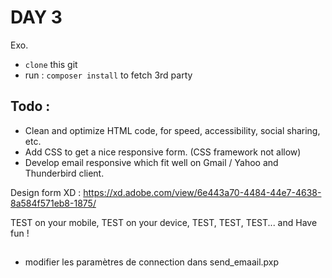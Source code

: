 # DAY 3

Exo.

* `clone` this git
* run : `composer install` to fetch 3rd party

## Todo : 

* Clean and optimize HTML code, for speed, accessibility, social sharing, etc.
* Add CSS to get a nice responsive form. (CSS framework not allow)
* Develop email responsive which fit well on Gmail / Yahoo and Thunderbird client.
  
Design form XD :  https://xd.adobe.com/view/6e443a70-4484-44e7-4638-8a584f571eb8-1875/
 
TEST on your mobile, TEST on your device, TEST, TEST, TEST...  and Have fun !

## 
* modifier les paramètres de connection dans send_emaail.pxp